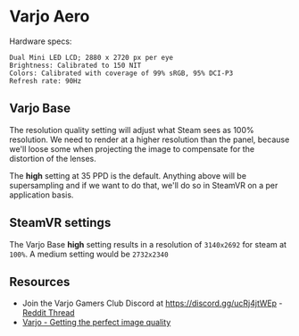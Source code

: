 # Varjo Aero

Hardware specs:

```
Dual Mini LED LCD; 2880 x 2720 px per eye
Brightness: Calibrated to 150 NIT
Colors: Calibrated with coverage of 99% sRGB, 95% DCI-P3
Refresh rate: 90Hz 
```

## Varjo Base

The resolution quality setting will adjust what Steam sees as 100% resolution.
We need to render at a higher resolution than the panel, because we'll loose some
when projecting the image to compensate for the distortion of the lenses.

The **high** setting at 35 PPD is the default. Anything above will be supersampling and if
we want to do that, we'll do so in SteamVR on a per application basis.

## SteamVR settings

The Varjo Base **high** setting results in a resolution of `3140x2692` for steam at `100%`.
A medium setting would be `2732x2340`


## Resources

* Join the Varjo Gamers Club Discord at https://discord.gg/ucRj4jtWEp - [Reddit Thread](https://www.reddit.com/r/varjo/comments/s8pfyx/permeant_discord_invite_link_to_varjo_gamers_club/)
* [Varjo - Getting the perfect image quality](https://varjo.com/use-center/get-to-know-your-headset/getting-the-perfect-image-quality/)

